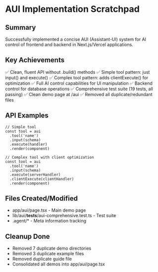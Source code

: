 # AUI Implementation Scratchpad

## Summary
Successfully implemented a concise AUI (Assistant-UI) system for AI control of frontend and backend in Next.js/Vercel applications.

## Key Achievements
✅ Clean, fluent API without .build() methods
✅ Simple tool pattern: just input() and execute()
✅ Complex tool pattern: adds clientExecute() for optimization
✅ Full AI control capabilities for UI manipulation
✅ Backend control for database operations
✅ Comprehensive test suite (19 tests, all passing)
✅ Clean demo page at /aui
✅ Removed all duplicate/redundant files

## API Examples
```tsx
// Simple tool
const tool = aui
  .tool('name')
  .input(schema)
  .execute(handler)
  .render(component)

// Complex tool with client optimization
const tool = aui
  .tool('name')
  .input(schema)
  .execute(serverHandler)
  .clientExecute(clientHandler)
  .render(component)
```

## Files Created/Modified
- app/aui/page.tsx - Main demo page
- lib/aui/__tests__/aui-comprehensive.test.ts - Test suite
- .agent/* - Meta information tracking

## Cleanup Done
- Removed 7 duplicate demo directories
- Removed 3 duplicate example files
- Removed duplicate guide file
- Consolidated all demos into app/aui/page.tsx
